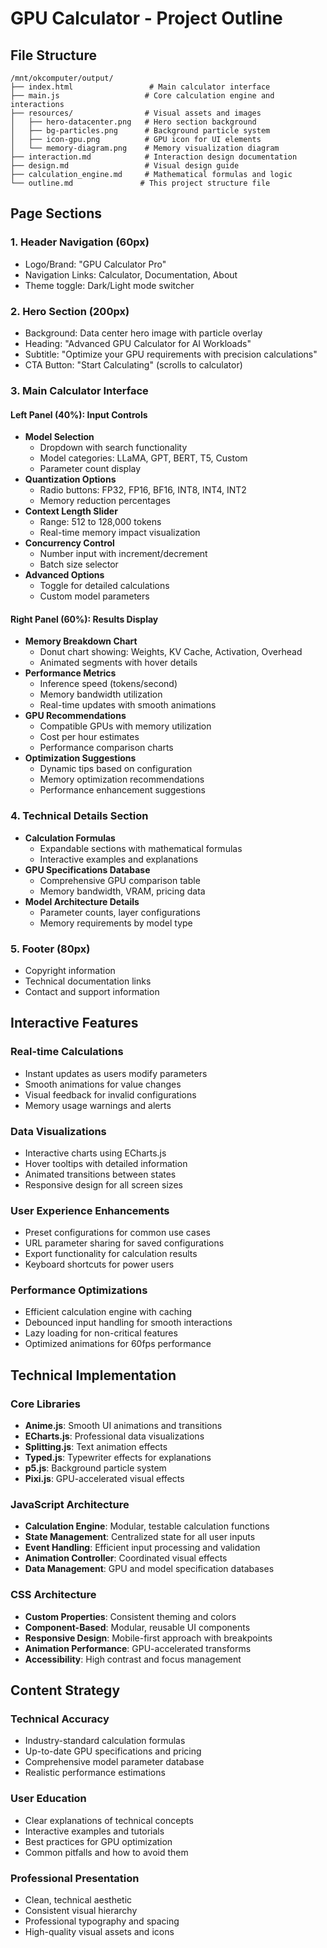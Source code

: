 # GPU Calculator - Project Outline

## File Structure
```
/mnt/okcomputer/output/
├── index.html                 # Main calculator interface
├── main.js                   # Core calculation engine and interactions
├── resources/                # Visual assets and images
│   ├── hero-datacenter.png   # Hero section background
│   ├── bg-particles.png      # Background particle system
│   ├── icon-gpu.png          # GPU icon for UI elements
│   └── memory-diagram.png    # Memory visualization diagram
├── interaction.md            # Interaction design documentation
├── design.md                 # Visual design guide
├── calculation_engine.md     # Mathematical formulas and logic
└── outline.md               # This project structure file
```

## Page Sections

### 1. Header Navigation (60px)
- Logo/Brand: "GPU Calculator Pro"
- Navigation Links: Calculator, Documentation, About
- Theme toggle: Dark/Light mode switcher

### 2. Hero Section (200px)
- Background: Data center hero image with particle overlay
- Heading: "Advanced GPU Calculator for AI Workloads"
- Subtitle: "Optimize your GPU requirements with precision calculations"
- CTA Button: "Start Calculating" (scrolls to calculator)

### 3. Main Calculator Interface
#### Left Panel (40%): Input Controls
- **Model Selection**
  - Dropdown with search functionality
  - Model categories: LLaMA, GPT, BERT, T5, Custom
  - Parameter count display
- **Quantization Options**
  - Radio buttons: FP32, FP16, BF16, INT8, INT4, INT2
  - Memory reduction percentages
- **Context Length Slider**
  - Range: 512 to 128,000 tokens
  - Real-time memory impact visualization
- **Concurrency Control**
  - Number input with increment/decrement
  - Batch size selector
- **Advanced Options**
  - Toggle for detailed calculations
  - Custom model parameters

#### Right Panel (60%): Results Display
- **Memory Breakdown Chart**
  - Donut chart showing: Weights, KV Cache, Activation, Overhead
  - Animated segments with hover details
- **Performance Metrics**
  - Inference speed (tokens/second)
  - Memory bandwidth utilization
  - Real-time updates with smooth animations
- **GPU Recommendations**
  - Compatible GPUs with memory utilization
  - Cost per hour estimates
  - Performance comparison charts
- **Optimization Suggestions**
  - Dynamic tips based on configuration
  - Memory optimization recommendations
  - Performance enhancement suggestions

### 4. Technical Details Section
- **Calculation Formulas**
  - Expandable sections with mathematical formulas
  - Interactive examples and explanations
- **GPU Specifications Database**
  - Comprehensive GPU comparison table
  - Memory bandwidth, VRAM, pricing data
- **Model Architecture Details**
  - Parameter counts, layer configurations
  - Memory requirements by model type

### 5. Footer (80px)
- Copyright information
- Technical documentation links
- Contact and support information

## Interactive Features

### Real-time Calculations
- Instant updates as users modify parameters
- Smooth animations for value changes
- Visual feedback for invalid configurations
- Memory usage warnings and alerts

### Data Visualizations
- Interactive charts using ECharts.js
- Hover tooltips with detailed information
- Animated transitions between states
- Responsive design for all screen sizes

### User Experience Enhancements
- Preset configurations for common use cases
- URL parameter sharing for saved configurations
- Export functionality for calculation results
- Keyboard shortcuts for power users

### Performance Optimizations
- Efficient calculation engine with caching
- Debounced input handling for smooth interactions
- Lazy loading for non-critical features
- Optimized animations for 60fps performance

## Technical Implementation

### Core Libraries
- **Anime.js**: Smooth UI animations and transitions
- **ECharts.js**: Professional data visualizations
- **Splitting.js**: Text animation effects
- **Typed.js**: Typewriter effects for explanations
- **p5.js**: Background particle system
- **Pixi.js**: GPU-accelerated visual effects

### JavaScript Architecture
- **Calculation Engine**: Modular, testable calculation functions
- **State Management**: Centralized state for all user inputs
- **Event Handling**: Efficient input processing and validation
- **Animation Controller**: Coordinated visual effects
- **Data Management**: GPU and model specification databases

### CSS Architecture
- **Custom Properties**: Consistent theming and colors
- **Component-Based**: Modular, reusable UI components
- **Responsive Design**: Mobile-first approach with breakpoints
- **Animation Performance**: GPU-accelerated transforms
- **Accessibility**: High contrast and focus management

## Content Strategy

### Technical Accuracy
- Industry-standard calculation formulas
- Up-to-date GPU specifications and pricing
- Comprehensive model parameter database
- Realistic performance estimations

### User Education
- Clear explanations of technical concepts
- Interactive examples and tutorials
- Best practices for GPU optimization
- Common pitfalls and how to avoid them

### Professional Presentation
- Clean, technical aesthetic
- Consistent visual hierarchy
- Professional typography and spacing
- High-quality visual assets and icons